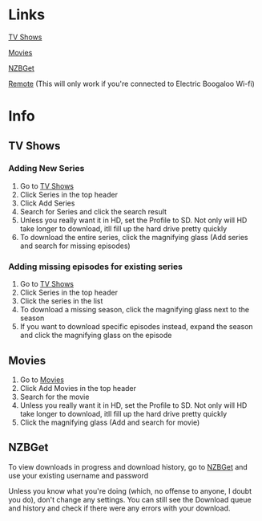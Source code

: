 # Links

[TV Shows](http://tv.samfriedman.site)

[Movies](http://movie.samfriedman.site)

[NZBGet](http://samfriedman.site:6789)

[Remote](http://192.168.0.100:8080) (This will only work if you're connected to Electric Boogaloo Wi-fi)

# Info
## TV Shows
### Adding New Series
1. Go to [TV Shows](http://tv.samfriedman.site)
2. Click Series in the top header
3. Click Add Series
4. Search for Series and click the search result
5. Unless you really want it in HD, set the Profile to SD. Not only will HD take longer to download, itll fill up the hard drive pretty quickly
6. To download the entire series, click the magnifying glass (Add series and search for missing episodes)

### Adding missing episodes for existing series
1. Go to [TV Shows](http://tv.samfriedman.site)
2. Click Series in the top header
3. Click the series in the list
4. To download a missing season, click the magnifying glass next to the season
5. If you want to download specific episodes instead, expand the season and click the magnifying glass on the episode
## Movies
1. Go to [Movies](http://movie.samfriedman.site)
2. Click Add Movies in the top header
3. Search for the movie
4. Unless you really want it in HD, set the Profile to SD. Not only will HD take longer to download, itll fill up the hard drive pretty quickly
5. Click the magnifying glass (Add and search for movie)
## NZBGet
To view downloads in progress and download history, go to [NZBGet](http://samfriedman.site:6789) and use your existing username and password

Unless you know what you're doing (which, no offense to anyone, I doubt you do), don't change any settings. You can still see the Download queue and history and check if there were any errors with your download.
